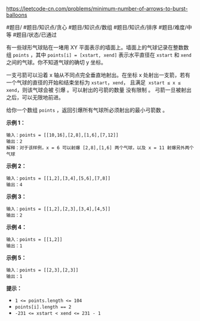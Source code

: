  https://leetcode-cn.com/problems/minimum-number-of-arrows-to-burst-balloons

#题目/ #题目/知识点/贪心 #题目/知识点/数组 #题目/知识点/排序 #题目/难度/中等 #题目/状态/已通过

有一些球形气球贴在一堵用 XY 平面表示的墙面上。墙面上的气球记录在整数数组 `points` ，其中 `points[i] = [xstart, xend]` 表示水平直径在 `xstart` 和 `xend` 之间的气球。你不知道气球的确切 y 坐标。

一支弓箭可以沿着 x 轴从不同点完全垂直地射出。在坐标 x 处射出一支箭，若有一个气球的直径的开始和结束坐标为 `xstart`，`xend`， 且满足  `xstart ≤ x ≤ xend`，则该气球会被 引爆 。可以射出的弓箭的数量 没有限制 。 弓箭一旦被射出之后，可以无限地前进。

给你一个数组 `points` ，返回引爆所有气球所必须射出的最小弓箭数 。

**示例 1：**
```
输入：points = [[10,16],[2,8],[1,6],[7,12]]
输出：2
解释：对于该样例，x = 6 可以射爆 [2,8],[1,6] 两个气球，以及 x = 11 射爆另外两个气球
```

**示例 2：**
```
输入：points = [[1,2],[3,4],[5,6],[7,8]]
输出：4
```

**示例 3：**
```
输入：points = [[1,2],[2,3],[3,4],[4,5]]
输出：2
```

**示例 4：**
```
输入：points = [[1,2]]
输出：1
```

**示例 5：**
```
输入：points = [[2,3],[2,3]]
输出：1
```

**提示：**
-   `1 <= points.length <= 104`
-   `points[i].length == 2`
-   `-231 <= xstart < xend <= 231 - 1`